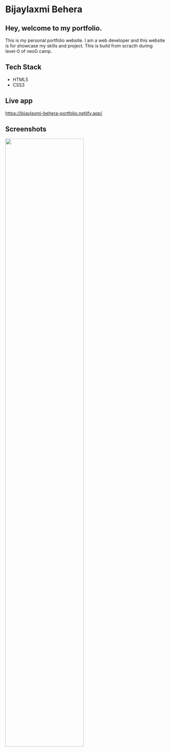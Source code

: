 
# Bijaylaxmi Behera
## Hey, welcome to my portfolio.

This is my personal portfolio website. I am a web developer and this website is for showcase my skills and project. This is build from scracth during level-0 of neoG camp.
## Tech Stack

- HTML5
- CSS3



## Live app
https://bijaylaxmi-behera-portfolio.netlify.app/
## Screenshots

<image src="https://user-images.githubusercontent.com/72284560/196073790-7ad80109-61da-4301-9f65-1c77fd321dcd.png" width="70%" height="70%">




